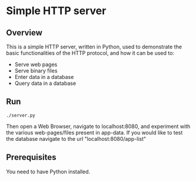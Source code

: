 # Simple HTTP server

## Overview

This is a simple HTTP server, written in Python, used to demonstrate the basic functionalities of the HTTP protocol, and how it can be used to:
- Serve web pages
- Serve binary files
- Enter data in a database
- Query data in a database

## Run

`./server.py ` 

Then open a Web Browser, navigate to localhost:8080, and experiment with the various web-pages/files present in app-data. If you would like to test the database navigate to the url "localhost:8080/app-list"


## Prerequisites

You need to have Python installed.

